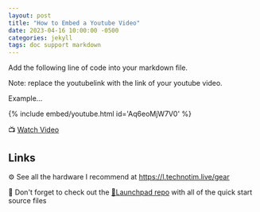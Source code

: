 ```yaml
---
layout: post
title: "How to Embed a Youtube Video"
date: 2023-04-16 10:00:00 -0500
categories: jekyll
tags: doc support markdown
---
```


Add the following line of code into your markdown file.

Note: replace the youtubelink with the link of your youtube video.

Example...

{% include embed/youtube.html id='Aq6eoMjW7V0' %}

📺 [Watch Video](https://www.youtube.com/watch?v=Aq6eoMjW7V0)

## Links

⚙️ See all the hardware I recommend at <https://l.technotim.live/gear>

🚀 Don't forget to check out the [🚀Launchpad repo](https://l.technotim.live/quick-start) with all of the quick start source files
